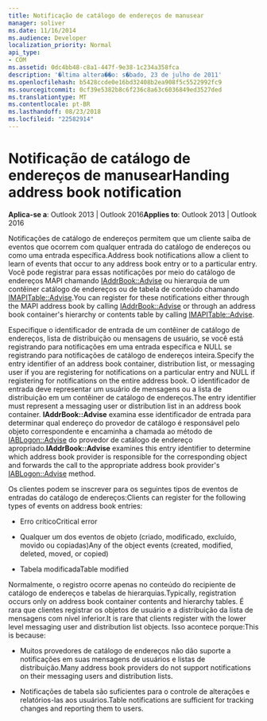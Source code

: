 ```yaml
---
title: Notificação de catálogo de endereços de manusear
manager: soliver
ms.date: 11/16/2014
ms.audience: Developer
localization_priority: Normal
api_type:
- COM
ms.assetid: 0dc4bb48-c8a1-447f-9e38-1c234a358fca
description: '�ltima altera��o: s�bado, 23 de julho de 2011'
ms.openlocfilehash: b5428ccde0e16bd32408b2ea908f5c5522992fc9
ms.sourcegitcommit: 0cf39e5382b8c6f236c8a63c6036849ed3527ded
ms.translationtype: MT
ms.contentlocale: pt-BR
ms.lasthandoff: 08/23/2018
ms.locfileid: "22582914"
---
```

# <a name="handing-address-book-notification"></a><span data-ttu-id="1a3fc-103">Notificação de catálogo de endereços de manusear</span><span class="sxs-lookup"><span data-stu-id="1a3fc-103">Handing address book notification</span></span>
  
<span data-ttu-id="1a3fc-104">**Aplica-se a**: Outlook 2013 | Outlook 2016</span><span class="sxs-lookup"><span data-stu-id="1a3fc-104">**Applies to**: Outlook 2013 | Outlook 2016</span></span> 
  
<span data-ttu-id="1a3fc-105">Notificações de catálogo de endereços permitem que um cliente saiba de eventos que ocorrem com qualquer entrada do catálogo de endereços ou como uma entrada específica.</span><span class="sxs-lookup"><span data-stu-id="1a3fc-105">Address book notifications allow a client to learn of events that occur to any address book entry or to a particular entry.</span></span> <span data-ttu-id="1a3fc-106">Você pode registrar para essas notificações por meio do catálogo de endereços MAPI chamando [IAddrBook::Advise](iaddrbook-advise.md) ou hierarquia de um contêiner catálogo de endereços ou de tabela de conteúdo chamando [IMAPITable::Advise](imapitable-advise.md).</span><span class="sxs-lookup"><span data-stu-id="1a3fc-106">You can register for these notifications either through the MAPI address book by calling [IAddrBook::Advise](iaddrbook-advise.md) or through an address book container's hierarchy or contents table by calling [IMAPITable::Advise](imapitable-advise.md).</span></span> 
  
<span data-ttu-id="1a3fc-107">Especifique o identificador de entrada de um contêiner de catálogo de endereços, lista de distribuição ou mensagens de usuário, se você está registrando para notificações em uma entrada específica e NULL se registrando para notificações de catálogo de endereços inteira.</span><span class="sxs-lookup"><span data-stu-id="1a3fc-107">Specify the entry identifier of an address book container, distribution list, or messaging user if you are registering for notifications on a particular entry and NULL if registering for notifications on the entire address book.</span></span> <span data-ttu-id="1a3fc-108">O identificador de entrada deve representar um usuário de mensagens ou a lista de distribuição em um contêiner de catálogo de endereços.</span><span class="sxs-lookup"><span data-stu-id="1a3fc-108">The entry identifier must represent a messaging user or distribution list in an address book container.</span></span> <span data-ttu-id="1a3fc-109">**IAddrBook::Advise** examina esse identificador de entrada para determinar qual endereço do provedor de catálogo é responsável pelo objeto correspondente e encaminha a chamada ao método de [IABLogon::Advise](iablogon-advise.md) do provedor de catálogo de endereço apropriado.</span><span class="sxs-lookup"><span data-stu-id="1a3fc-109">**IAddrBook::Advise** examines this entry identifier to determine which address book provider is responsible for the corresponding object and forwards the call to the appropriate address book provider's [IABLogon::Advise](iablogon-advise.md) method.</span></span> 
  
<span data-ttu-id="1a3fc-110">Os clientes podem se inscrever para os seguintes tipos de eventos de entradas do catálogo de endereços:</span><span class="sxs-lookup"><span data-stu-id="1a3fc-110">Clients can register for the following types of events on address book entries:</span></span>
  
- <span data-ttu-id="1a3fc-111">Erro crítico</span><span class="sxs-lookup"><span data-stu-id="1a3fc-111">Critical error</span></span>
    
- <span data-ttu-id="1a3fc-112">Qualquer um dos eventos de objeto (criado, modificado, excluído, movido ou copiadas)</span><span class="sxs-lookup"><span data-stu-id="1a3fc-112">Any of the object events (created, modified, deleted, moved, or copied)</span></span>
    
- <span data-ttu-id="1a3fc-113">Tabela modificada</span><span class="sxs-lookup"><span data-stu-id="1a3fc-113">Table modified</span></span>
    
<span data-ttu-id="1a3fc-114">Normalmente, o registro ocorre apenas no conteúdo do recipiente de catálogo de endereços e tabelas de hierarquias.</span><span class="sxs-lookup"><span data-stu-id="1a3fc-114">Typically, registration occurs only on address book container contents and hierarchy tables.</span></span> <span data-ttu-id="1a3fc-115">É rara que clientes registrar os objetos de usuário e a distribuição da lista de mensagens com nível inferior.</span><span class="sxs-lookup"><span data-stu-id="1a3fc-115">It is rare that clients register with the lower level messaging user and distribution list objects.</span></span> <span data-ttu-id="1a3fc-116">Isso acontece porque:</span><span class="sxs-lookup"><span data-stu-id="1a3fc-116">This is because:</span></span>
  
- <span data-ttu-id="1a3fc-117">Muitos provedores de catálogo de endereços não dão suporte a notificações em suas mensagens de usuários e listas de distribuição.</span><span class="sxs-lookup"><span data-stu-id="1a3fc-117">Many address book providers do not support notifications on their messaging users and distribution lists.</span></span>
    
- <span data-ttu-id="1a3fc-118">Notificações de tabela são suficientes para o controle de alterações e relatórios-las aos usuários.</span><span class="sxs-lookup"><span data-stu-id="1a3fc-118">Table notifications are sufficient for tracking changes and reporting them to users.</span></span>
    

